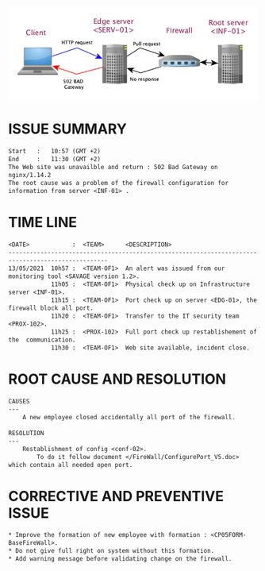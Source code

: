 ![alt text](./Image/Client_IMG1.png)
# ISSUE SUMMARY
    Start   :   10:57 (GMT +2) 
    End     :   11:30 (GMT +2)
    The Web site was unavailble and return : 502 Bad Gateway on nginx/1.14.2
    The root cause was a problem of the firewall configuration for information from server <INF-01> .

# TIME LINE
    <DATE>            :  <TEAM>      <DESCRIPTION>
    --------------------------------------------------------------------------------------------------
    13/05/2021  10h57 :  <TEAM-OF1>  An alert was issued from our monitoring tool <SAVAGE version 1.2>.  
                11h05 :  <TEAM-OF1>  Physical check up on Infrastructure server <INF-01>.  
                11h15 :  <TEAM-OF1>  Port check up on server <EDG-01>, the firewall block all port.  
                11h20 :  <TEAM-OF1>  Transfer to the IT security team <PROX-102>.  
                11h25 :  <PROX-102>  Full port check up restablishement of the  communication.  
                11h30 :  <TEAM-OF1>  Web site available, incident close.  
# ROOT CAUSE AND RESOLUTION
    CAUSES
    ---
        A new employee closed accidentally all port of the firewall.
    
    RESOLUTION
    ---
        Restablishment of config <conf-02>.  
            To do it follow document </FireWall/ConfigurePort_V5.doc> which contain all needed open port.  
# CORRECTIVE AND PREVENTIVE ISSUE
    * Improve the formation of new employee with formation : <CP05FORM-BaseFireWall>.
    * Do not give full right on system without this formation.
    * Add warning message before validating change on the firewall.

